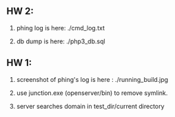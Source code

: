 HW 2:
---------------------------------------------------------
1. phing log is here: ./cmd_log.txt

2. db dump is here: ./php3_db.sql 


HW 1:
----------------------------------------------------------

1. screenshot of phing's log is here : ./running_build.jpg

2. use junction.exe (openserver/bin) to remove symlink.

3. server searches domain in test_dir/current directory


